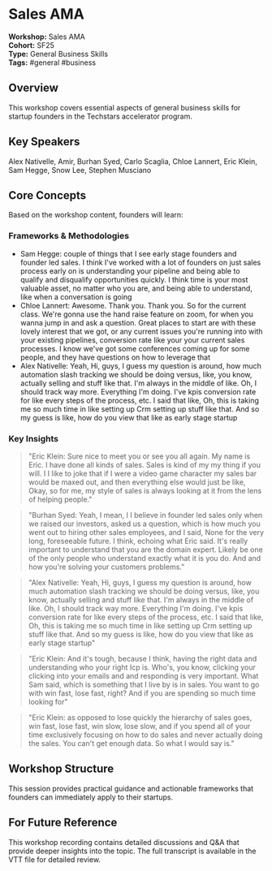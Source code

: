 # Sales AMA

**Workshop:** Sales AMA  
**Cohort:** SF25  
**Type:** General Business Skills  
**Tags:** #general #business

## Overview

This workshop covers essential aspects of general business skills for startup founders in the Techstars accelerator program.

## Key Speakers

Alex Nativelle, Amir, Burhan Syed, Carlo Scaglia, Chloe Lannert, Eric Klein, Sam Hegge, Snow Lee, Stephen Musciano

## Core Concepts

Based on the workshop content, founders will learn:


### Frameworks & Methodologies

- Sam Hegge: couple of things that I see early stage founders and founder led sales. I think I've worked with a lot of founders on just sales process early on is understanding your pipeline and being able to qualify and disqualify opportunities quickly. I think time is your most valuable asset, no matter who you are, and being able to understand, like when a conversation is going
- Chloe Lannert: Awesome. Thank you. Thank you. So for the current class. We're gonna use the hand raise feature on zoom, for when you wanna jump in and ask a question. Great places to start are with these lovely interest that we got, or any current issues you're running into with your existing pipelines, conversion rate like your your current sales processes. I know we've got some conferences coming up for some people, and they have questions on how to leverage that
- Alex Nativelle: Yeah, Hi, guys, I guess my question is around, how much automation slash tracking we should be doing versus, like, you know, actually selling and stuff like that. I'm always in the middle of like. Oh, I should track way more. Everything I'm doing. I've kpis conversion rate for like every steps of the process, etc. I said that like, Oh, this is taking me so much time in like setting up Crm setting up stuff like that. And so my guess is like, how do you view that like as early stage startup

### Key Insights

> "Eric Klein: Sure nice to meet you or see you all again. My name is Eric. I have done all kinds of sales. Sales is kind of my my thing if you will. I I like to joke that if I were a video game character my sales bar would be maxed out, and then everything else would just be like, Okay, so for me, my style of sales is always looking at it from the lens of helping people."

> "Burhan Syed: Yeah, I mean, I I believe in founder led sales only when we raised our investors, asked us a question, which is how much you went out to hiring other sales employees, and I said, None for the very long, foreseeable future. I think, echoing what Eric said. It's really important to understand that you are the domain expert. Likely be one of the only people who understand exactly what it is you do. And and how you're solving your customers problems."

> "Alex Nativelle: Yeah, Hi, guys, I guess my question is around, how much automation slash tracking we should be doing versus, like, you know, actually selling and stuff like that. I'm always in the middle of like. Oh, I should track way more. Everything I'm doing. I've kpis conversion rate for like every steps of the process, etc. I said that like, Oh, this is taking me so much time in like setting up Crm setting up stuff like that. And so my guess is like, how do you view that like as early stage startup"

> "Eric Klein: And it's tough, because I think, having the right data and understanding who your right Icp is. Who's, you know, clicking your clicking into your emails and and responding is very important. What Sam said, which is something that I live by is in sales. You want to go with win fast, lose fast, right? And if you are spending so much time looking for"

> "Eric Klein: as opposed to lose quickly the hierarchy of sales goes, win fast, lose fast, win slow, lose slow, and if you spend all of your time exclusively focusing on how to do sales and never actually doing the sales. You can't get enough data. So what I would say is."


## Workshop Structure

This session provides practical guidance and actionable frameworks that founders can immediately apply to their startups.

## For Future Reference

This workshop recording contains detailed discussions and Q&A that provide deeper insights into the topic. The full transcript is available in the VTT file for detailed review.
